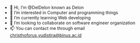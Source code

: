 - 👋 Hi, I’m @DelDelon known as Delon
- 👀 I’m interested in Computer and programming things
- 🌱 I’m currently learning Web developing
- 💞️ I’m looking to collaborate on software engineer organization
- 📫 You can contact me through email christhoforus.yudistira@binus.ac.id

<!---
CicakApi/CicakApi is a ✨ special ✨ repository because its `README.md` (this file) appears on your GitHub profile.
You can click the Preview link to take a look at your changes.
--->
